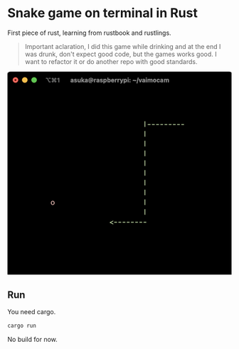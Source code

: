# Snake game on terminal in Rust

First piece of rust, learning from rustbook and rustlings.
> Important aclaration, I did this game while drinking and at the end I was drunk, don't expect good code, but the games works good. I want to refactor it or do another repo with good standards.

![snake game](https://raw.githubusercontent.com/ciurana-life/snake2/refs/heads/main/img/image.png)

## Run
You need cargo.
```bash
cargo run
```

No build for now.